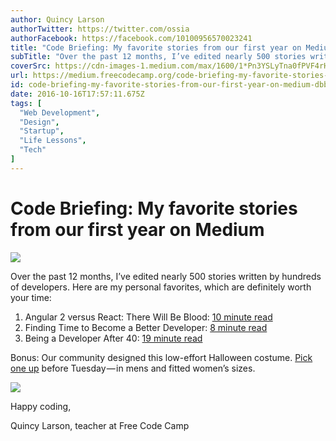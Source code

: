 ```yaml
---
author: Quincy Larson
authorTwitter: https://twitter.com/ossia
authorFacebook: https://facebook.com/10100956570023241
title: "Code Briefing: My favorite stories from our first year on Medium"
subTitle: "Over the past 12 months, I’ve edited nearly 500 stories written by hundreds of developers. Here are my personal favorites, which are defi..."
coverSrc: https://cdn-images-1.medium.com/max/1600/1*Pn3YSLyTna0fPVF4rH1nZA.jpeg
url: https://medium.freecodecamp.org/code-briefing-my-favorite-stories-from-our-first-year-on-medium-dbb4d4b68fde
id: code-briefing-my-favorite-stories-from-our-first-year-on-medium-dbb4d4b68fde
date: 2016-10-16T17:57:11.675Z
tags: [
  "Web Development",
  "Design",
  "Startup",
  "Life Lessons",
  "Tech"
]
---
```

# Code Briefing: My favorite stories from our first year on Medium



![](https://cdn-images-1.medium.com/max/1600/1*Pn3YSLyTna0fPVF4rH1nZA.jpeg)



Over the past 12 months, I’ve edited nearly 500 stories written by hundreds of developers. Here are my personal favorites, which are definitely worth your time:

1.  Angular 2 versus React: There Will Be Blood: [10 minute read](http://bit.ly/2ejsqkj)
2.  Finding Time to Become a Better Developer: [8 minute read](http://bit.ly/2e9PCmj)
3.  Being a Developer After 40: [19 minute read](http://bit.ly/2dtnbAB)

Bonus: Our community designed this low-effort Halloween costume. [Pick one up](https://www.freecodecamp.com/shop) before Tuesday — in mens and fitted women’s sizes.



![](https://cdn-images-1.medium.com/max/1600/1*RkA6GofBuf0znAVmv3quVA.jpeg)



Happy coding,

Quincy Larson, teacher at Free Code Camp








